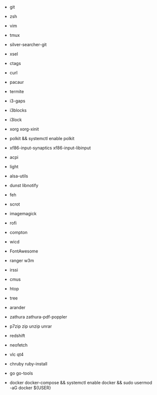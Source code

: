 - git
- zsh
- vim
- tmux
- silver-searcher-git
- xsel
- ctags
- curl

- pacaur
- termite
- i3-gaps
- i3blocks
- i3lock
- xorg xorg-xinit
- polkit && systemctl enable polkit
- xf86-input-synaptics xf86-input-libinput
- acpi
- light
- alsa-utils
- dunst libnotify
- feh
- scrot
- imagemagick
- rofi
- compton
- wicd
- FontAwesome

- ranger w3m
- irssi
- cmus
- htop
- tree
- arander
- zathura zathura-pdf-poppler
- p7zip zip unzip unrar
- redshift
- neofetch
- vlc qt4

- chruby ruby-install
- go go-tools
- docker docker-compose && systemctl enable docker && sudo usermod -aG docker ${USER}
